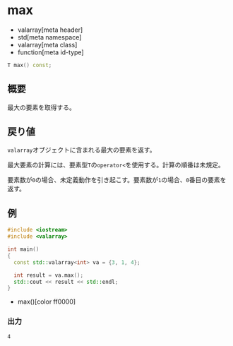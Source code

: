 # max
* valarray[meta header]
* std[meta namespace]
* valarray[meta class]
* function[meta id-type]

```cpp
T max() const;
```

## 概要
最大の要素を取得する。


## 戻り値
`valarray`オブジェクトに含まれる最大の要素を返す。

最大要素の計算には、要素型`T`の`operator<`を使用する。計算の順番は未規定。

要素数が`0`の場合、未定義動作を引き起こす。要素数が`1`の場合、`0`番目の要素を返す。


## 例
```cpp example
#include <iostream>
#include <valarray>

int main()
{
  const std::valarray<int> va = {3, 1, 4};

  int result = va.max();
  std::cout << result << std::endl;
}
```
* max()[color ff0000]

### 出力
```
4
```
